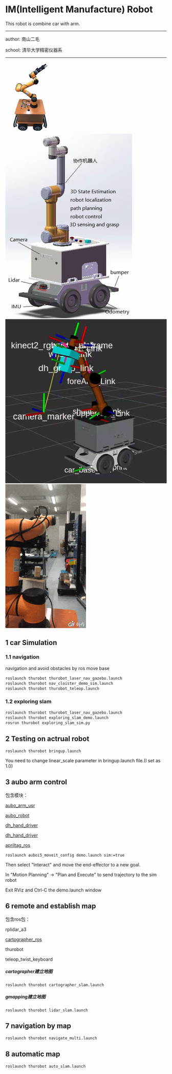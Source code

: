 # IM(Intelligent Manufacture) Robot

This robot is combine car with arm.

-----------------------------------

  author: 南山二毛

  school: 清华大学精密仪器系

-----------------------------------

![IM-robot](doc/img/IM-Robot_mini.png)
![IM-robot](doc/img/model_robot.png)
![IM-robot](doc/img/rviz_robot_calib.png)   
![grasp](doc/img/grasp_QR.gif)

## 1 car Simulation

### 1.1 navigation
navigation and avoid obstacles by ros move base
```
roslaunch thurobot thurobot_laser_nav_gazebo.launch 
roslaunch thurobot nav_cloister_demo_sim.launch
roslaunch thurobot thurobot_teleop.launch
```
 
### 1.2 exploring slam
```
roslaunch thurobot thurobot_laser_nav_gazebo.launch
roslaunch thurobot exploring_slam_demo.launch
rosrun thurobot exploring_slam_sim.py 
```

## 2 Testing on actrual robot


```
roslaunch thurobot bringup.launch 
```

You need to change linear_scale parameter in bringup.launch file.(I set as 1.0)


## 3 aubo arm control 

包含模块：

[aubo_arm_usr](https://github.com/MRwangmaomao/aubo_arm_usr)

[aubo_robot](https://github.com/MRwangmaomao/aubo_robot)

[dh_hand_driver](https://github.com/MRwangmaomao/dh_hand_driver)

[dh_hand_driver](https://github.com/MRwangmaomao/dh_hand_driver)

[apriltag_ros](https://github.com/MRwangmaomao/apriltag_ros)
 
```
roslaunch auboi5_moveit_config demo.launch sim:=true
```

Then select "Interact" and move the end-effector to a new goal.

In "Motion Planning" -> "Plan and Execute" to send trajectory to the sim robot

Exit RViz and Ctrl-C the demo.launch window

 
 
## 6 remote and establish map
包含ros包：

rplidar_a3

[cartographer_ros](https://github.com/MRwangmaomao/cartographer_ros)

thurobot 

teleop_twist_keyboard

##### cartographer建立地图
```
roslaunch thurobot cartographer_slam.launch
```

##### gmapping建立地图
```
roslaunch thurobot lidar_slam.launch
```

## 7 navigation by map
```
roslaunch thurobot navigate_multi.launch
```

## 8 automatic map
```
roslaunch thurobot auto_slam.launch
```

